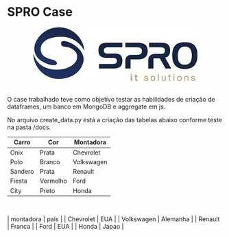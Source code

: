 SPRO Case
==============================

<p align='center'>
    <img src = 'imgs/spro.jpeg'>
</p>
<br>  
O case trabalhado teve como objetivo testar as habilidades de criação de dataframes, um banco em MongoDB e aggregate em js.

No arquivo create_data.py está a criação das tabelas abaixo conforme teste na pasta /docs.

|Carro| Cor | Montadora |
|-----|-------|----------|
|Onix |Prata | Chevrolet |
|Polo | Branco | Volkswagen |
|Sandero | Prata |	Renault |
|Fiesta	| Vermelho | Ford |
|City |	Preto |	Honda|

<br>

| montadora | pais |
| Chevrolet | EUA  |
| Volkswagen | Alemanha |
| Renault | Franca |
| Ford | EUA |
| Honda | Japao |

